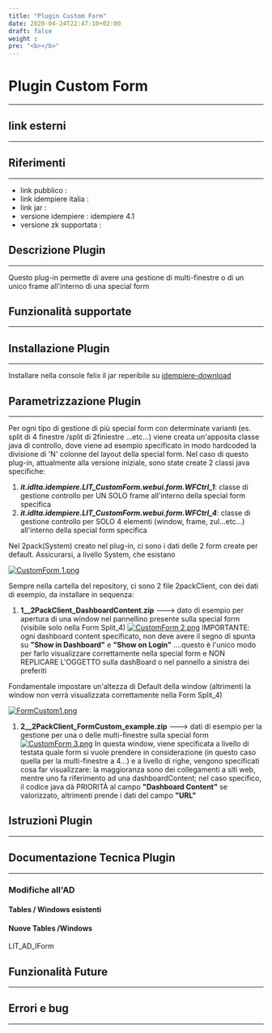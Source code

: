 ```yaml
---
title: "Plugin Custom Form"
date: 2020-04-24T22:47:10+02:00
draft: false
weight : 
pre: "<b></b>"
---
```


# Plugin Custom Form

---

## link esterni

---

## Riferimenti

---

- link pubblico  :
- link idempiere italia  :
- link jar  :
- versione idempiere  : idempiere 4.1
- versione zk supportata :

## Descrizione Plugin

---

Questo plug-in permette di avere una gestione di multi-finestre o di un unico frame all'interno di una special form

## Funzionalità supportate

---

## Installazione Plugin

---

Installare nella console felix il jar reperibile su [idempiere-download](https://bitbucket.org/consulnet/idempiere-download)

## Parametrizzazione Plugin

---

Per ogni tipo di gestione di più special form con determinate  varianti (es. split di 4 finestre /split di 2finiestre ...etc...) viene  creata un'apposita classe java di controllo, dove viene ad esempio  specificato in modo hardcoded la divisione di 'N' colonne del layout  della special form.
 Nel caso di questo plug-in, attualmente alla versione iniziale, sono state create 2 classi java specifiche:

1. ***it.idIta.idempiere.LIT_CustomForm.webui.form.WFCtrl_1***: classe di gestione controllo per UN SOLO frame all'interno della special form specifica
2. ***it.idIta.idempiere.LIT_CustomForm.webui.form.WFCtrl_4***: classe di gestione controllo per SOLO 4 elementi (window, frame, zul...etc...) all'interno della special form specifica

Nel 2pack(System) creato nel plug-in, ci sono i dati delle 2 form  create per default. Assicurarsi, a livello System, che esistano

[![CustomForm 1.png](http://192.168.178.102/images/e/e2/CustomForm_1.png)](http://192.168.178.102/index.php/File:CustomForm_1.png)


 Sempre nella cartella del repository, ci sono 2 file 2packClient, con dei dati di esempio, da installare in sequenza:

1. **1__2PackClient_DashboardContent.zip** ---> dato di esempio  per apertura di una window nel pannellino presente sulla special form  (visibile solo nella Form Split_4)
    [![CustomForm 2.png](http://192.168.178.102/images/thumb/4/4f/CustomForm_2.png/1400px-CustomForm_2.png)](http://192.168.178.102/index.php/File:CustomForm_2.png)
    IMPORTANTE: ogni dashboard content specificato, non deve avere il segno di spunta su **"Show in Dashboard"** e **"Show on Login"**  ....questo è l'unico modo per farlo visualizzare correttamente nella  special form e NON REPLICARE L'OGGETTO sulla dashBoard o nel pannello a  sinistra dei preferiti
    

Fondamentale impostare un'altezza di Default della window (altrimenti  la window non verrà visualizzata correttamente nella Form Split_4)

[![FormCustom1.png](http://192.168.178.102/images/e/e4/FormCustom1.png)](http://192.168.178.102/index.php/File:FormCustom1.png)

1. **2__2PackClient_FormCustom_example.zip** ---> dati di esempio per la gestione per una o delle multi-finestre sulla special form
    [![CustomForm 3.png](http://192.168.178.102/images/9/9c/CustomForm_3.png)](http://192.168.178.102/index.php/File:CustomForm_3.png)
    In questa window, viene specificata a livello di testata quale form si  vuole prendere in considerazione (in questo caso quella per la  multi-finestre a 4...) e a livello di righe, vengono specificati cosa  far visualizzare: la maggioranza sono dei collegamenti a siti web,  mentre uno fa riferimento ad una dashboardContent; nel caso specifico,  il codice java dà PRIORITÀ al campo **"Dashboard Content"** se valorizzato, altrimenti prende i dati del campo **"URL"**

## Istruzioni Plugin

---

## Documentazione Tecnica Plugin

---

### Modifiche all'AD

#### Tables / Windows esistenti

#### Nuove Tables /Windows

LIT_AD_IForm

## Funzionalità Future

---

## Errori e bug

----
